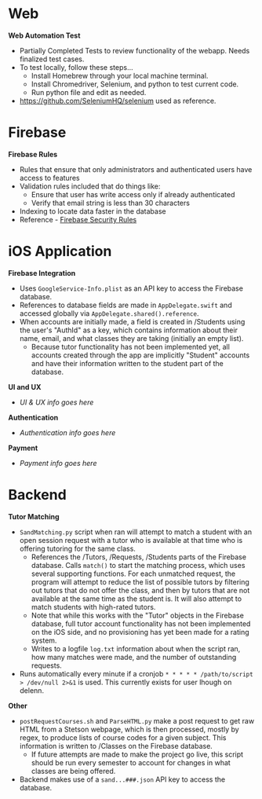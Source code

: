 # Web
**Web Automation Test**
- Partially Completed Tests to review functionality of the webapp. Needs finalized test cases.
- To test locally, follow these steps...
  - Install Homebrew through your local machine terminal.
  - Install Chromedriver, Selenium, and python to test current code.
  - Run python file and edit as needed.
- https://github.com/SeleniumHQ/selenium used as reference.

# Firebase
**Firebase Rules**
- Rules that ensure that only administrators and authenticated users have access to features
- Validation rules included that do things like:
	- Ensure that user has write access only if already authenticated
	- Verify that email string is less than 30 characters
- Indexing to locate data faster in the database
- Reference - [Firebase Security Rules](https://firebase.google.com/docs/rules "Firebase Docs")

# iOS Application
**Firebase Integration**
 - Uses ```GoogleService-Info.plist``` as an API key to access the Firebase database.
 - References to database fields are made in ```AppDelegate.swift``` and accessed globally via ```AppDelegate.shared().reference```.
 - When accounts are initially made, a field is created in /Students using the user's "AuthId" as a key, which contains information about their name, email, and what classes they are taking (initially an empty list).
 	- Because tutor functionality has not been implemented yet, all accounts created through the app are implicitly "Student" accounts and have their information written to the student part of the database.

**UI and UX**
 - _UI & UX info goes here_

**Authentication**
 - _Authentication info goes here_
 
**Payment**
 - _Payment info goes here_

# Backend
**Tutor Matching**
 - ```SandMatching.py``` script when ran will attempt to match a student with an open session request with a tutor who is available at that time who is offering tutoring for the same class.
 	- References the /Tutors, /Requests, /Students parts of the Firebase database.  Calls ```match()``` to start the matching process, which uses several supporting functions.  For each unmatched request, the program will attempt to reduce the list of possible tutors by filtering out tutors that do not offer the class, and then by tutors that are not available at the same time as the student is.  It will also attempt to match students with high-rated tutors.
	- Note that while this works with the "Tutor" objects in the Firebase database, full tutor account functionality has not been implemented on the iOS side, and no provisioning has yet been made for a rating system.
	- Writes to a logfile ```log.txt``` information about when the script ran, how many matches were made, and the number of outstanding requests.
 - Runs automatically every minute if a cronjob ```* * * * * /path/to/script > /dev/null 2>&1``` is used.  This currently exists for user lhough on delenn.

**Other**
 - ```postRequestCourses.sh``` and ```ParseHTML.py``` make a post request to get raw HTML from a Stetson webpage, which is then processed, mostly by regex, to produce lists of course codes for a given subject.  This information is written to /Classes on the Firebase database.
 	- If future attempts are made to make the project go live, this script should be run every semester to account for changes in what classes are being offered.
 - Backend makes use of a ```sand...###.json``` API key to access the database.
